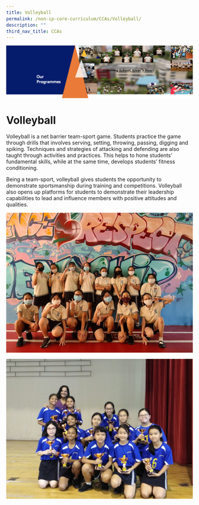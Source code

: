 ```yaml
---
title: Volleyball
permalink: /non-ip-core-curriculum/CCAs/Volleyball/
description: ""
third_nav_title: CCAs
---
```

![](/images/OurProgrammes1.png)

Volleyball
==========

Volleyball is a net barrier team-sport game. Students practice the game through drills that involves serving, setting, throwing, passing, digging and spiking. Techniques and strategies of attacking and defending are also taught through activities and practices. This helps to hone students’ fundamental skills, while at the same time, develops students’ fitness conditioning. 

Being a team-sport, volleyball gives students the opportunity to demonstrate sportsmanship during training and competitions. Volleyball also opens up platforms for students to demonstrate their leadership capabilities to lead and influence members with positive attitudes and qualities.

![](/images/Volleyball1.jpeg)

![](/images/Volleyball2.jpeg)